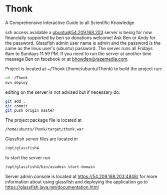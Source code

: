 Thonk
=====

A Comprehensive Interactive Guide to all Scientific Knowledge

ssh access available a ubuntu@54.209.168.203
server is being for now financially supported by ben
so donations welcome! Ask Ben or Andy for the password.
Glassfish admin user name is admin and the password
is the same as the linux user's (ubuntu) password.
The server runs all Fridays 6am to Sundays 11:59 PM.
If you need to run the server at another time message
Ben on facebook or at bhowden@razemedia.com.

Project is located at ~/Thonk (/home/ubuntu/Thonk)
to build the project run:

```bash
cd ~/Thonk
mvn deploy
```

editing on the server is not advised but if necessary do:
```bash
git add .
git commit
git push origin master
```

The project package file is located at
```bash
/home/ubuntu/Thonk/target/thonk.war
```
Glassfish server files are located in
```bash
/opt/glassfish4
```

to start the server run 
```bash
/opt/glassfish4/bin/asadmin start-domain
```
Server admin console is located at https://54.209.168.203:4848/
for more information about using glassfish and deploying the 
application go to https://glassfish.java.net/documentation.html
